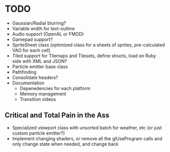 # TODO

* Gaussian/Radial blurring?
* Variable width for text-outline
* Audio support (OpenAL or FMOD)
* Gamepad support?
* SpriteSheet class (optimized class for a sheets of sprites, pre-calculated VAO for each cell)
* Tiled support for Tilemaps and Tilesets, define structs, load on Ruby side with XML and JSON?
* Particle emitter base class
* Pathfinding
* Consolidate headers?
* Documentation
  * Depenedencies for each platform
  * Memory management
  * Transition videos

## Critical and Total Pain in the Ass

* Specialized viewport class with unsorted batch for weather, etc (or just custom particle emitter?)
* Implement changing shaders, or remove all the glUseProgram calls and only change state when needed, and change back
